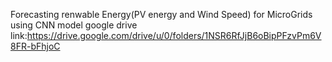 Forecasting renwable Energy(PV energy and Wind Speed) for MicroGrids using CNN model 
google drive link:https://drive.google.com/drive/u/0/folders/1NSR6RfJjB6oBipPFzvPm6V8FR-bFhjoC

